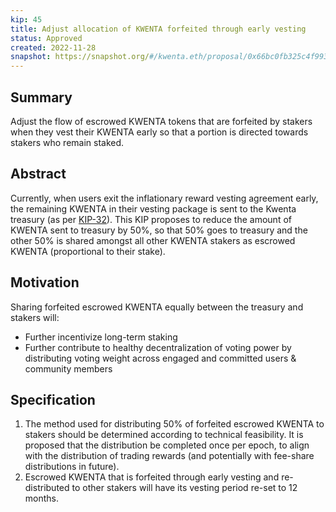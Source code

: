```yaml
---
kip: 45
title: Adjust allocation of KWENTA forfeited through early vesting
status: Approved
created: 2022-11-28
snapshot: https://snapshot.org/#/kwenta.eth/proposal/0x66bc0fb325c4f993901493c33379776d223737d8bd823fbe1dbd80b3ff2d407a
---
```


## Summary

Adjust the flow of escrowed KWENTA tokens that are forfeited by stakers when they vest their KWENTA early so that a portion is directed towards stakers who remain staked.

## Abstract

Currently, when users exit the inflationary reward vesting agreement early, the remaining KWENTA in their vesting package is sent to the Kwenta treasury (as per [KIP-32](https://kips.kwenta.io/kips/kip-32/)). This KIP proposes to reduce the amount of KWENTA sent to treasury by 50%, so that 50% goes to treasury and the other 50% is shared amongst all other KWENTA stakers as escrowed KWENTA (proportional to their stake).

## Motivation

Sharing forfeited escrowed KWENTA equally between the treasury and stakers will:

- Further incentivize long-term staking
- Further contribute to healthy decentralization of voting power by distributing voting weight across engaged and committed users & community members

## Specification

1. The method used for distributing 50% of forfeited escrowed KWENTA to stakers should be determined according to technical feasibility. It is proposed that the distribution be completed once per epoch, to align with the distribution of trading rewards (and potentially with fee-share distributions in future).
2. Escrowed KWENTA that is forfeited through early vesting and re-distributed to other stakers will have its vesting period re-set to 12 months.
